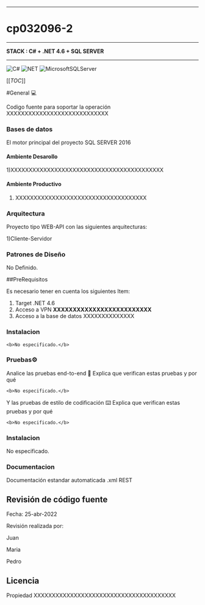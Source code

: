 ______________________________________________
# cp032096-2
________________________________________________

**STACK : C# + .NET 4.6 + SQL SERVER**

________________________________________________

![C#](https://img.shields.io/badge/c%23-%23239120.svg?style=for-the-badge&logo=c-sharp&logoColor=white)
![NET](https://img.shields.io/badge/.NET-512BD4?style=for-the-badge&logo=dotnet&logoColor=white)
![MicrosoftSQLServer](https://img.shields.io/badge/Microsoft%20SQL%20Sever-CC2927?style=for-the-badge&logo=microsoft%20sql%20server&logoColor=white)


[[_TOC_]]

#General :computer:


Codigo fuente para soportar la operación XXXXXXXXXXXXXXXXXXXXXXXXXXXX


### Bases de datos 

El motor principal del proyecto SQL SERVER 2016



#### Ambiente Desarollo
1)XXXXXXXXXXXXXXXXXXXXXXXXXXXXXXXXXXXXXXXXXX

#### Ambiente Productivo
1) XXXXXXXXXXXXXXXXXXXXXXXXXXXXXXXXXXXX


### Arquitectura

Proyecto tipo WEB-API con las siguientes arquitecturas:

1)Cliente-Servidor


### Patrones de Diseño

No Definido.


##PreRequisitos

Es necesario tener en cuenta los siguientes Item:

1) Target .NET 4.6
2) Acceso a VPN **XXXXXXXXXXXXXXXXXXXXXXXXX**
3) Acceso a la base de datos XXXXXXXXXXXXXX


### Instalacion
~~~
<b>No especificado.</b>
~~~


### Pruebas⚙️

Analice las pruebas end-to-end 🔩
Explica que verifican estas pruebas y por qué

~~~
<b>No especificado.</b>
~~~

Y las pruebas de estilo de codificación ⌨️
Explica que verifican estas pruebas y por qué


~~~
<b>No especificado.</b>
~~~

### Instalacion

No especificado.

### Documentacion

Documentación estandar automaticada .xml REST


## Revisión de código fuente
Fecha: 25-abr-2022



Revisión realizada por:



Juan



Maria



Pedro


## Licencia
Propiedad XXXXXXXXXXXXXXXXXXXXXXXXXXXXXXXXXXXXXXX